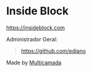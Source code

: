 # Inside Block

https://insideblock.com

Administrador Geral:
> https://github.com/ediano

Made by <a href="http://multicamada.com">Multicamada</a>